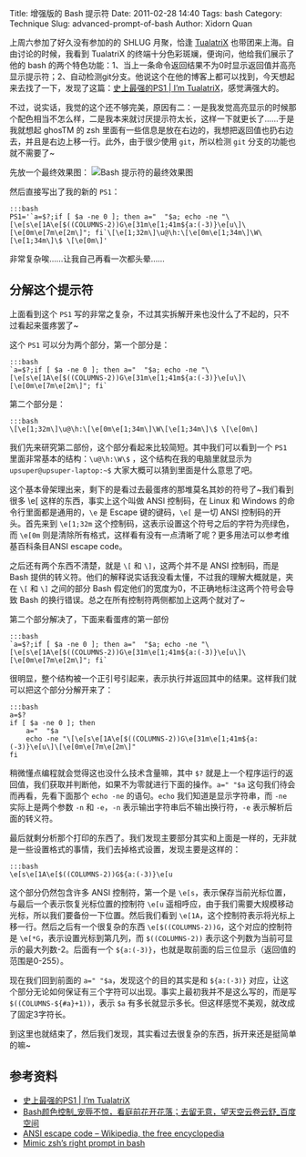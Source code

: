 Title: 增强版的 Bash 提示符
Date: 2011-02-28 14:40
Tags: bash
Category: Technique
Slug: advanced-prompt-of-bash
Author: Xidorn Quan

上周六参加了好久没有参加的的 SHLUG 月聚，恰逢 [TualatriX](http://imtx.me/) 也带团来上海。自由讨论的时候，我看到 TualatriX 的终端十分色彩斑斓，便询问，他给我们展示了他的 bash 的两个特色功能：1、当上一条命令返回结果不为0时显示返回值并高亮显示提示符；2、自动检测git分支。他说这个在他的博客上都可以找到，今天想起来去找了一下，发现了这篇：[史上最强的PS1 | I’m TualatriX](http://imtx.me/archives/1298.html)，感觉满强大的。

不过，说实话，我觉的这个还不够完美，原因有二：一是我发觉高亮显示的时候那个配色相当不怎么样，二是我本来就讨厌提示符太长，这样一下就更长了……于是我就想起 ghosTM 的 zsh 里面有一些信息是放在右边的，我想把返回值也扔右边去，并且是右边上移一行。此外，由于很少使用 `git`，所以检测 `git` 分支的功能也就不需要了~

先放一个最终效果图：
![Bash 提示符的最终效果图](|filename|/images/advanced-prompt-of-bash-01.png)

然后直接写出了我的新的 `PS1`：

    :::bash
    PS1='`a=$?;if [ $a -ne 0 ]; then a="  "$a; echo -ne "\[\e[s\e[1A\e[$((COLUMNS-2))G\e[31m\e[1;41m${a:(-3)}\e[u\]\[\e[0m\e[7m\e[2m\]"; fi`\[\e[1;32m\]\u@\h:\[\e[0m\e[1;34m\]\W\[\e[1;34m\]\$ \[\e[0m\]'

非常复杂唉……让我自己再看一次都头晕……

## 分解这个提示符

上面看到这个 `PS1` 写的非常之复杂，不过其实拆解开来也没什么了不起的，只不过看起来蛋疼罢了~

这个 `PS1` 可以分为两个部分，第一个部分是：

    :::bash
    `a=$?;if [ $a -ne 0 ]; then a="  "$a; echo -ne "\[\e[s\e[1A\e[$((COLUMNS-2))G\e[31m\e[1;41m${a:(-3)}\e[u\]\[\e[0m\e[7m\e[2m\]"; fi`

第二个部分是：

    :::bash
    \[\e[1;32m\]\u@\h:\[\e[0m\e[1;34m\]\W\[\e[1;34m\]\$ \[\e[0m\]

我们先来研究第二部份，这个部分看起来比较简短。其中我们可以看到一个 `PS1` 里面非常基本的结构：`\u@\h:\W\$` ，这个结构在我的电脑里就显示为 `upsuper@upsuper-laptop:~$` 大家大概可以猜到里面是什么意思了吧。

这个基本骨架理出来，剩下的是看过去最蛋疼的那堆莫名其妙的符号了~我们看到很多 \e[ 这样的东西，事实上这个叫做 ANSI 控制码，在 Linux 和 Windows 的命令行里面都是通用的，`\e` 是 Escape 键的键码，`\e[` 是一切 ANSI 控制码的开头。首先来到 `\e[1;32m` 这个控制码，这表示设置这个符号之后的字符为亮绿色，而 `\e[0m` 则是清除所有格式，这样看有没有一点清晰了呢？更多用法可以参考维基百科条目ANSI escape code。

之后还有两个东西不清楚，就是 `\[` 和 `\]`，这两个并不是 ANSI 控制码，而是 Bash 提供的转义符。他们的解释说实话我没看太懂，不过我的理解大概就是，夹在 `\[` 和 `\]` 之间的部分 Bash 假定他们的宽度为0，不正确地标注这两个符号会导致 Bash 的换行错误。总之在所有控制符两侧都加上这两个就对了~

第二个部分解决了，下面来看蛋疼的第一部份

    :::bash
    `a=$?;if [ $a -ne 0 ]; then a="  "$a; echo -ne "\[\e[s\e[1A\e[$((COLUMNS-2))G\e[31m\e[1;41m${a:(-3)}\e[u\]\[\e[0m\e[7m\e[2m\]"; fi`

很明显，整个结构被一个正引号引起来，表示执行并返回其中的结果。这样我们就可以把这个部分分解开来了：

    :::bash
    a=$?
    if [ $a -ne 0 ]; then
        a="  "$a
        echo -ne "\[\e[s\e[1A\e[$((COLUMNS-2))G\e[31m\e[1;41m${a:(-3)}\e[u\]\[\e[0m\e[7m\e[2m\]"
    fi

稍微懂点编程就会觉得这也没什么技术含量嘛，其中 `$?` 就是上一个程序运行的返回值，我们获取并判断他，如果不为零就进行下面的操作。`a=" "$a` 这句我们待会而再看，先看下面那个 `echo -ne` 的语句。`echo` 我们知道是显示字符串，而 `-ne` 实际上是两个参数 `-n` 和 `-e`，`-n` 表示输出字符串后不输出换行符，`-e` 表示解析后面的转义符。

最后就剩分析那个打印的东西了。我们发现主要部分其实和上面是一样的，无非就是一些设置格式的事情，我们去掉格式设置，发现主要是这样的：

    :::bash
    \e[s\e[1A\e[$((COLUMNS-2))G${a:(-3)}\e[u

这个部分仍然包含许多 ANSI 控制符，第一个是 `\e[s`，表示保存当前光标位置，与最后一个表示恢复光标位置的控制符 `\e[u` 遥相呼应，由于我们需要大规模移动光标，所以我们要备份一下位置。然后我们看到 `\e[1A`，这个控制符表示将光标上移一行。然后之后有一个很复杂的东西 `\e[$((COLUMNS-2))G`，这个对应的控制符是 `\e[*G`，表示设置光标到第几列，而 `$((COLUMNS-2))` 表示这个列数为当前可显示的最大列数-2。后面有一个 `${a:(-3)}`，也就是取前面的后三位显示（返回值的范围是0-255）。

现在我们回到前面的 `a=" "$a`，发现这个的目的其实是和 `${a:(-3)}` 对应，让这个部分无论如何保证有三个字符可以出现。事实上最初我并不是这么写的，而是写 `$((COLUMNS-${#a}+1))`，表示 `$a` 有多长就显示多长。但这样感觉不美观，就改成了固定3字符长。

到这里也就结束了，然后我们发现，其实看过去很复杂的东西，拆开来还是挺简单的嘛~

## 参考资料

* [史上最强的PS1 | I’m TualatriX](http://imtx.me/archives/1298.html)
* [Bash颜色控制_宠辱不惊，看庭前花开花落；去留无意，望天空云卷云舒_百度空间](http://hi.baidu.com/shappen/blog/item/4171f5ef57e6e434adafd5aa.html)
* [ANSI escape code – Wikipedia, the free encyclopedia](http://en.wikipedia.org/wiki/ANSI_escape_code)
* [Mimic zsh’s right prompt in bash](http://www.issociate.de/board/post/434218/Mimic_zsh%27s_right_prompt_in_bash.html)
